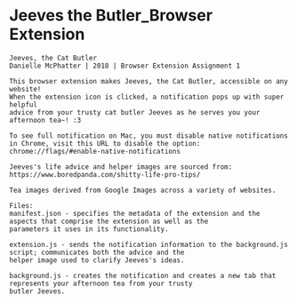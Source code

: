 # Jeeves the Butler_Browser Extension

	Jeeves, the Cat Butler
	Danielle McPhatter | 2018 | Browser Extension Assignment 1

	This browser extension makes Jeeves, the Cat Butler, accessible on any website!
	When the extension icon is clicked, a notification pops up with super helpful
	advice from your trusty cat butler Jeeves as he serves you your afternoon tea~! :3

	To see full notification on Mac, you must disable native notifications 
	in Chrome, visit this URL to disable the option: 
	chrome://flags/#enable-native-notifications

	Jeeves's life advice and helper images are sourced from:
	https://www.boredpanda.com/shitty-life-pro-tips/

	Tea images derived from Google Images across a variety of websites.
	
	Files:
	manifest.json - specifies the metadata of the extension and the aspects that comprise the extension as well as the 
	parameters it uses in its functionality.
	
	extension.js - sends the notification information to the background.js script; communicates both the advice and the 
	helper image used to clarify Jeeves's ideas.
	
	background.js - creates the notification and creates a new tab that represents your afternoon tea from your trusty
	butler Jeeves.
	
	
